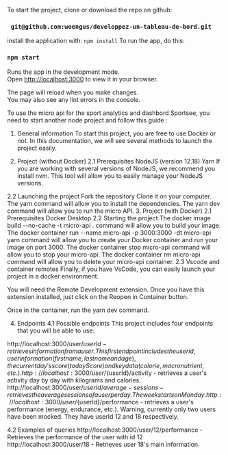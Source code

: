 To start the project, clone or download the repo on github:

### ` git@github.com:woengus/developpez-un-tableau-de-bord.git`

install the application with:
`npm install`
To run the app, do this:

### `npm start`

Runs the app in the development mode.\
Open [http://localhost:3000](http://localhost:3000) to view it in your browser.

The page will reload when you make changes.\
You may also see any lint errors in the console.

To use the micro api for the sport analytics and dashbord Sportsee, you need to start another node project and follow this guide :

1. General information
   To start this project, you are free to use Docker or not. In this documentation, we will see several methods to launch the project easily.

2. Project (without Docker)
   2.1 Prerequisites
   NodeJS (version 12.18)
   Yarn
   If you are working with several versions of NodeJS, we recommend you install nvm. This tool will allow you to easily manage your NodeJS versions.

2.2 Launching the project
Fork the repository
Clone it on your computer.
The yarn command will allow you to install the dependencies.
The yarn dev command will allow you to run the micro API. 3. Project (with Docker)
2.1 Prerequisites
Docker Desktop
2.2 Starting the project
The docker image build --no-cache -t micro-api . command will allow you to build your image.
The docker container run --name micro-api -p 3000:3000 -dt micro-api yarn command will allow you to create your Docker container and run your image on port 3000.
The docker container stop micro-api command will allow you to stop your micro-api.
The docker container rm micro-api command will allow you to delete your micro-api container.
2.3 Vscode and container remotes
Finally, if you have VsCode, you can easily launch your project in a docker environment.

You will need the Remote Development extension. Once you have this extension installed, just click on the Reopen in Container button.

Once in the container, run the yarn dev command.

4. Endpoints
   4.1 Possible endpoints
   This project includes four endpoints that you will be able to use:

http://localhost:3000/user/${userId} - retrieves information from a user. This first endpoint includes the user id, user information (first name, last name and age), the current day's score (todayScore) and key data (calorie, macronutrient, etc.).
http://localhost:3000/user/${userId}/activity - retrieves a user's activity day by day with kilograms and calories.
http://localhost:3000/user/${userId}/average-sessions - retrieves the average sessions of a user per day. The week starts on Monday.
http://localhost:3000/user/${userId}/performance - retrieves a user's performance (energy, endurance, etc.).
Warning, currently only two users have been mocked. They have userId 12 and 18 respectively.

4.2 Examples of queries
http://localhost:3000/user/12/performance - Retrieves the performance of the user with id 12
http://localhost:3000/user/18 - Retrieves user 18's main information.

